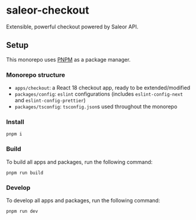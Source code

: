 # saleor-checkout

Extensible, powerful checkout powered by Saleor API.

## Setup

This monorepo uses [PNPM](https://pnpm.io/) as a package manager.

### Monorepo structure

- `apps/checkout`: a React 18 checkout app, ready to be extended/modified
- `packages/config`: `eslint` configurations (includes `eslint-config-next` and `eslint-config-prettier`)
- `packages/tsconfig`: `tsconfig.json`s used throughout the monorepo

### Install
```
pnpm i
```

### Build

To build all apps and packages, run the following command:

```
pnpm run build
```

### Develop

To develop all apps and packages, run the following command:

```
pnpm run dev
```
